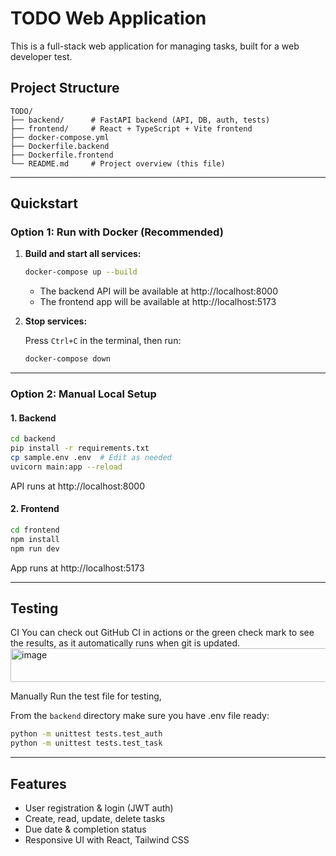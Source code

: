 # TODO Web Application

This is a full-stack web application for managing tasks, built for a web developer test.

## Project Structure

```
TODO/
├── backend/      # FastAPI backend (API, DB, auth, tests)
├── frontend/     # React + TypeScript + Vite frontend
├── docker-compose.yml
├── Dockerfile.backend
├── Dockerfile.frontend
└── README.md     # Project overview (this file)
```

---


## Quickstart

### Option 1: Run with Docker (Recommended)

1. **Build and start all services:**

   ```bash
   docker-compose up --build
   ```

   - The backend API will be available at http://localhost:8000
   - The frontend app will be available at http://localhost:5173

2. **Stop services:**

   Press `Ctrl+C` in the terminal, then run:

   ```bash
   docker-compose down
   ```

---

### Option 2: Manual Local Setup

#### 1. Backend

   ```bash
   cd backend
   pip install -r requirements.txt
   cp sample.env .env  # Edit as needed
   uvicorn main:app --reload
   ```
   API runs at http://localhost:8000

#### 2. Frontend

   ```bash
   cd frontend
   npm install
   npm run dev
   ```
   App runs at http://localhost:5173

---

## Testing

CI
You can check out GitHub CI in actions or the green check mark to see the results, as it automatically runs when git is updated.
<img width="892" height="54" alt="image" src="https://github.com/user-attachments/assets/661eacc7-3859-461f-9071-49cd0efe7b09" />


Manually Run the test file for testing,

From the `backend` directory make sure you have .env file ready:

```bash
python -m unittest tests.test_auth
python -m unittest tests.test_task
```

---

## Features
- User registration & login (JWT auth)
- Create, read, update, delete tasks
- Due date & completion status
- Responsive UI with React, Tailwind CSS

